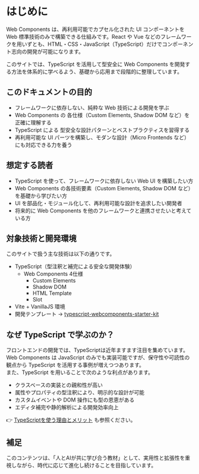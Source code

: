 # はじめに

Web Components は、再利用可能でカプセル化された UI コンポーネントを Web 標準技術のみで構築できる仕組みです。React や Vue などのフレームワークを用いずとも、HTML・CSS・JavaScript（TypeScript）だけでコンポーネント志向の開発が可能になります。

このサイトでは、TypeScript を活用して型安全に Web Components を開発する方法を体系的に学べるよう、基礎から応用まで段階的に整理しています。

## このドキュメントの目的
- フレームワークに依存しない、純粋な Web 技術による開発を学ぶ
- Web Components の 各仕様（Custom Elements, Shadow DOM など）を正確に理解する
- TypeScript による 型安全な設計パターンとベストプラクティスを習得する
- 再利用可能な UI パーツを構築し、モダンな設計（Micro Frontends など）にも対応できる力を養う

## 想定する読者
- TypeScript を使って、フレームワークに依存しない Web UI を構築したい方
- Web Components の各技術要素（Custom Elements, Shadow DOM など）を基礎から学びたい方
- UI を部品化・モジュール化して、再利用可能な設計を追求したい開発者
- 将来的に Web Components を他のフレームワークと連携させたいと考えている方

## 対象技術と開発環境

このサイトで扱う主な技術は以下の通りです。
- TypeScript（型注釈と補完による安全な開発体験）
   - Web Components 4仕様
      - Custom Elements
      - Shadow DOM
      - HTML Template
      - Slot
- Vite + VanillaJS 環境
- 開発テンプレート → [typescript-webcomponents-starter-kit](https://github.com/shuji-bonji/typescript-webcomponents-starter-kit)

## なぜ TypeScript で学ぶのか？

フロントエンドの開発では、TypeScriptは近年ますます注目を集めています。
Web Components は JavaScript のみでも実装可能ですが、保守性や可読性の観点から TypeScript を活用する事例が増えつつあります。  
また、TypeScript を用いることで次のような利点があります。

- クラスベースの実装との親和性が高い
- 属性やプロパティの型注釈により、明示的な設計が可能
- カスタムイベントや DOM 操作にも型の恩恵がある
- エディタ補完や静的解析による開発効率向上

👉 [TypeScriptを使う理由とメリット](/concepts/why-typescript) も参照ください。

## 補足
このコンテンツは、「人とAIが共に学び合う教材」として、実用性と拡張性を重視しながら、時代に応じて進化し続けることを目指しています。
